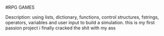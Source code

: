 #RPG GAMES

Description: using lists, dictionary, functions, control structures, fstrings, operators, variables and user input to build a simulation. this is my first passion project
 i finally cracked the shit with my ass